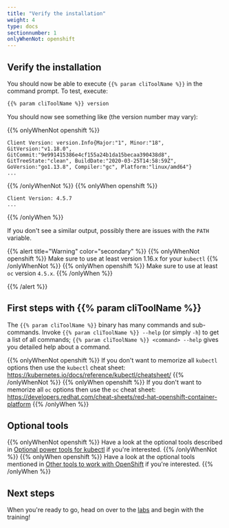 ```yaml
---
title: "Verify the installation"
weight: 4
type: docs
sectionnumber: 1
onlyWhenNot: openshift
---
```


## Verify the installation

You should now be able to execute `{{% param cliToolName %}}` in the command prompt. To test, execute:

```bash
{{% param cliToolName %}} version
```

You should now see something like (the version number may vary):

{{% onlyWhenNot openshift %}}

```
Client Version: version.Info{Major:"1", Minor:"18", GitVersion:"v1.18.0", GitCommit:"9e991415386e4cf155a24b1da15becaa390438d8", GitTreeState:"clean", BuildDate:"2020-03-25T14:58:59Z", GoVersion:"go1.13.8", Compiler:"gc", Platform:"linux/amd64"}
...
```

{{% /onlyWhenNot %}}
{{% onlyWhen openshift %}}

```
Client Version: 4.5.7
...
```

{{% /onlyWhen %}}

If you don't see a similar output, possibly there are issues with the `PATH` variable.

{{% alert title="Warning" color="secondary" %}}
{{% onlyWhenNot openshift %}}
Make sure to use at least version 1.16.x for your `kubectl`
{{% /onlyWhenNot %}}
{{% onlyWhen openshift %}}
Make sure to use at least `oc` version `4.5.x`.
{{% /onlyWhen %}}

{{% /alert %}}


## First steps with {{% param cliToolName %}}

The `{{% param cliToolName %}}` binary has many commands and sub-commands. Invoke `{{% param cliToolName %}} --help` (or simply `-h`) to get a list of all commands; `{{% param cliToolName %}} <command> --help` gives you detailed help about a command.

{{% onlyWhenNot openshift %}}
If you don't want to memorize all `kubectl` options then use the `kubectl` cheat sheet: <https://kubernetes.io/docs/reference/kubectl/cheatsheet/>
{{% /onlyWhenNot %}}
{{% onlyWhen openshift %}}
If you don't want to memorize all `oc` options then use the `oc` cheat sheet: <https://developers.redhat.com/cheat-sheets/red-hat-openshift-container-platform>
{{% /onlyWhen %}}


## Optional tools

{{% onlyWhenNot openshift %}}
Have a look at the optional tools described in [Optional power tools for kubectl](../05_kubernetes/) if you're interested.
{{% /onlyWhenNot %}}
{{% onlyWhen openshift %}}
Have a look at the optional tools mentioned in [Other tools to work with OpenShift](../05_openshift/) if you're interested.
{{% /onlyWhen %}}


## Next steps

When you're ready to go, head on over to the [labs](../../docs/) and begin with the training!
